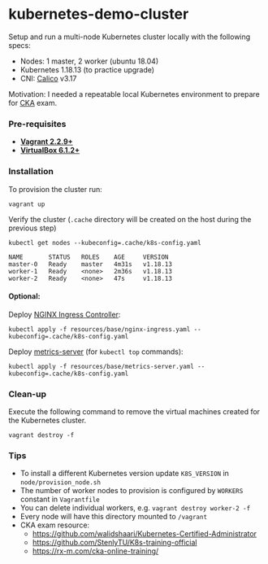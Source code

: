 # kubernetes-demo-cluster

Setup and run a multi-node Kubernetes cluster locally with the following specs:

* Nodes: 1 master, 2 worker (ubuntu 18.04)
* Kubernetes 1.18.13 (to practice upgrade)
* CNI: [Calico](https://docs.projectcalico.org/getting-started/kubernetes/) v3.17

Motivation: I needed a repeatable local Kubernetes environment to prepare for [CKA](https://www.cncf.io/certification/cka/) exam.


### Pre-requisites

 * **[Vagrant 2.2.9+](https://www.vagrantup.com)**
 * **[VirtualBox 6.1.2+](https://www.virtualbox.org)**

### Installation

To provision the cluster run:

    vagrant up


Verify the cluster (`.cache` directory will be created on the host during the previous step)

    kubectl get nodes --kubeconfig=.cache/k8s-config.yaml

    NAME       STATUS   ROLES    AGE     VERSION
    master-0   Ready    master   4m31s   v1.18.13
    worker-1   Ready    <none>   2m36s   v1.18.13
    worker-2   Ready    <none>   47s     v1.18.13

#### Optional:
Deploy [NGINX Ingress Controller](https://kubernetes.github.io/ingress-nginx/):

    kubectl apply -f resources/base/nginx-ingress.yaml --kubeconfig=.cache/k8s-config.yaml

Deploy [metrics-server](https://github.com/kubernetes-sigs/metrics-server) (for `kubectl top` commands):

    kubectl apply -f resources/base/metrics-server.yaml --kubeconfig=.cache/k8s-config.yaml

### Clean-up

Execute the following command to remove the virtual machines created for the Kubernetes cluster.

    vagrant destroy -f


### Tips

* To install a different Kubernetes version update `K8S_VERSION` in `node/provision_node.sh`
* The number of worker nodes to provision is configured by `WORKERS` constant in `Vagrantfile`
* You can delete individual workers, e.g. `vagrant destroy worker-2 -f`
* Every node will have this directory mounted to `/vagrant`
* CKA exam resource:
  * https://github.com/walidshaari/Kubernetes-Certified-Administrator
  * https://github.com/StenlyTU/K8s-training-official
  * https://rx-m.com/cka-online-training/
